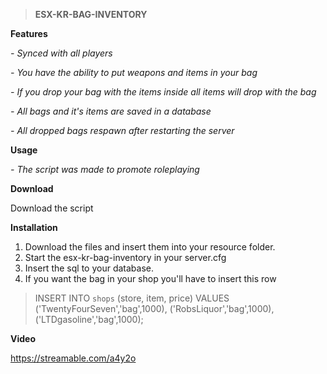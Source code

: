
> **ESX-KR-BAG-INVENTORY**

**Features**

_- Synced with all players_

_- You have the ability to put weapons and items in your bag_

_- If you drop your bag with the items inside all items will drop with the bag_

_- All bags and it's items are saved in a database_

_- All dropped bags respawn after restarting the server_

**Usage**

_- The script was made to promote roleplaying_

**Download**

Download the script 

**Installation**

1. Download the files and insert them into your resource folder.
2. Start the esx-kr-bag-inventory in your server.cfg
3. Insert the sql to your database.
4. If you want the bag in your shop you'll have to insert this row

> INSERT INTO `shops` (store, item, price) VALUES
	('TwentyFourSeven','bag',1000),
	('RobsLiquor','bag',1000),
	('LTDgasoline','bag',1000);

**Video**

https://streamable.com/a4y2o
